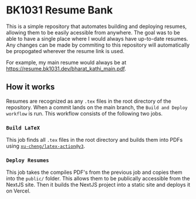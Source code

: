 # BK1031 Resume Bank

This is a simple repository that automates building and deploying resumes, allowing them to be easily acessible from anywhere. The goal was to be able to have a single place where I would always have up-to-date resumes. Any changes can be made by commiting to this repository will automatically be propogated wherever the resume link is used.

For example, my main resume would always be at https://resume.bk1031.dev/bharat_kathi_main.pdf.

## How it works

Resumes are recognized as any `.tex` files in the root directory of the repository. When a commit lands on the main branch, the `Build and Deploy workflow` is run. This workflow consists of the following two jobs.

### `Build LaTeX`

This job finds all `.tex` files in the root directory and builds them into PDFs using [`xu-cheng/latex-action@v3`](https://github.com/xu-cheng/latex-action).

### `Deploy Resumes`

This job takes the compiles PDF's from the previous job and copies them into the `public/` folder. This allows them to be publically accessible from the NextJS site. Then it builds the NextJS project into a static site and deploys it on Vercel.